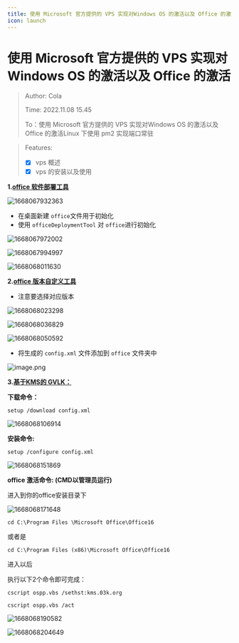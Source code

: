 ```yaml
---
title: 使用 Microsoft 官方提供的 VPS 实现对Windows OS 的激活以及 Office 的激活
icon: launch
---
```

# 使用 Microsoft 官方提供的 VPS 实现对Windows OS 的激活以及 Office 的激活

> Author: Cola
>
> Time: 2022.11.08 15.45
>
> To：使用 Microsoft 官方提供的 VPS 实现对Windows OS 的激活以及 Office 的激活Linux 下使用 pm2 实现端口常驻

> Features:
>
> - [X] vps 概述
> - [X] vps 的安装以及使用

**1.[office 软件部署工具](https://www.microsoft.com/en-us/download/details.aspx?id=49117)**

![1668067932363](/1668067932363.png)

- 在桌面新建 `office`文件用于初始化
- 使用 `officeDeploymentTool` 对 `office`进行初始化

![1668067972002](/1668067972002.png)

![1668067994997](/1668067994997.png)

![1668068011630](/1668068011630.png)

**2.[office 版本自定义工具](https://config.office.com/deploymentsettings)**

- 注意要选择对应版本

![1668068023298](/1668068023298.png)

![1668068036829](/1668068036829.png)

![1668068050592](/1668068050592.png)

- 将生成的 `config.xml` 文件添加到 `office` 文件夹中

![image.png](/1668068171648.png)

**3.[基于KMS的 GVLK：](https://learn.microsoft.com/zh-cn/deployoffice/vlactivation/gvlks)**

**下载命令：**

```shell
setup /download config.xml
```

![1668068106914](/1668068106914.png)

**安装命令:**

```shell
setup /configure config.xml
```

![1668068151869](/1668068151869.png)

**office 激活命令: (CMD以管理员运行)**

进入到你的office安装目录下

![1668068171648](/1668068171648.png)

`cd C:\Program Files \Microsoft Office\Office16`

或者是

`cd C:\Program Files (x86)\Microsoft Office\Office16`

进入以后

执行以下2个命令即可完成：

```shell
cscript ospp.vbs /sethst:kms.03k.org

cscript ospp.vbs /act
```

![1668068190582](/1668068190582.png)

![1668068204649](/1668068204649.png)
